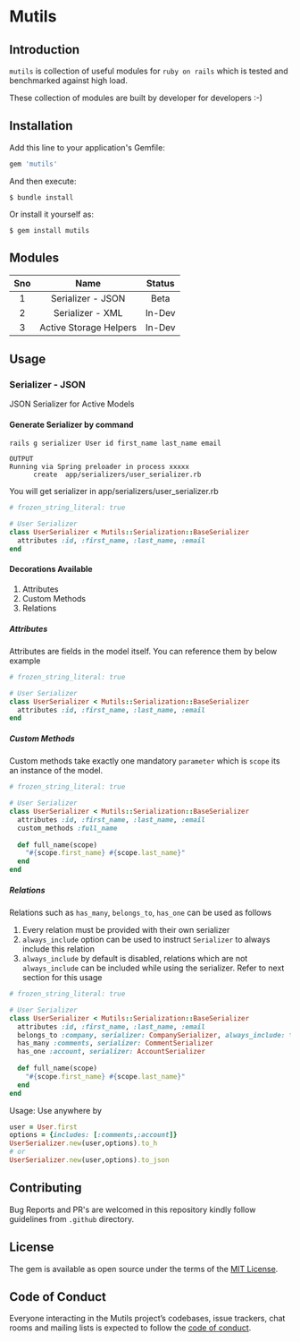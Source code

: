 # Mutils
## Introduction
`mutils` is collection of useful modules for `ruby on rails` which is tested and benchmarked against high load.

These collection of modules are built by developer for developers :-)
## Installation

Add this line to your application's Gemfile:
```ruby
gem 'mutils'
```
And then execute:

    $ bundle install

Or install it yourself as:

    $ gem install mutils

## Modules
| Sno 	|        Name       	| Status 	|
|:---:	|:-----------------:	|:------:	|
|  1  	| Serializer - JSON 	|  Beta  	|
|  2  	|  Serializer - XML 	|  In-Dev  	|
|  3    | Active Storage Helpers | In-Dev |
## Usage
### Serializer - JSON
JSON Serializer for Active Models 

#### Generate Serializer by command
```shell script
rails g serializer User id first_name last_name email

OUTPUT
Running via Spring preloader in process xxxxx
      create  app/serializers/user_serializer.rb
```
You will get serializer in app/serializers/user_serializer.rb
```ruby
# frozen_string_literal: true

# User Serializer
class UserSerializer < Mutils::Serialization::BaseSerializer
  attributes :id, :first_name, :last_name, :email
end
```
#### Decorations Available
1. Attributes
2. Custom Methods
3. Relations
##### Attributes
Attributes are fields in the model itself. You can reference them by below example
```ruby
# frozen_string_literal: true

# User Serializer
class UserSerializer < Mutils::Serialization::BaseSerializer
  attributes :id, :first_name, :last_name, :email
end
```
##### Custom Methods
Custom methods take exactly one mandatory `parameter` which is `scope` its an instance of the model.
```ruby
# frozen_string_literal: true

# User Serializer
class UserSerializer < Mutils::Serialization::BaseSerializer
  attributes :id, :first_name, :last_name, :email
  custom_methods :full_name
  
  def full_name(scope)
    "#{scope.first_name} #{scope.last_name}"
  end
end
```
##### Relations
Relations such as `has_many`, `belongs_to`, `has_one` can be used as follows
1. Every relation must be provided with their own serializer
2. `always_include` option can be used to instruct `Serializer` to always include this relation
3. `always_include` by default is disabled, relations which are not `always_include` can be included while using the serializer. Refer to next section for this usage

```ruby
# frozen_string_literal: true

# User Serializer
class UserSerializer < Mutils::Serialization::BaseSerializer
  attributes :id, :first_name, :last_name, :email
  belongs_to :company, serializer: CompanySerializer, always_include: true
  has_many :comments, serializer: CommentSerializer
  has_one :account, serializer: AccountSerializer
  
  def full_name(scope)
    "#{scope.first_name} #{scope.last_name}"
  end
end
```
Usage: Use anywhere by

```ruby
user = User.first
options = {includes: [:comments,:account]}
UserSerializer.new(user,options).to_h
# or
UserSerializer.new(user,options).to_json
```
## Contributing

Bug Reports and PR's are welcomed in this repository kindly follow guidelines from `.github` directory.

## License

The gem is available as open source under the terms of the [MIT License](https://opensource.org/licenses/MIT).

## Code of Conduct

Everyone interacting in the Mutils project’s codebases, issue trackers, chat rooms and mailing lists is expected to follow the [code of conduct](https://github.com/niteshpurohit/mutils/blob/master/CODE_OF_CONDUCT.md).

